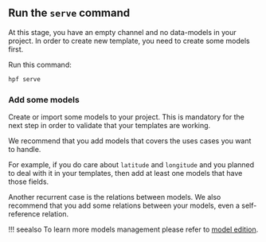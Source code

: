 ## Run the `serve` command

At this stage, you have an empty channel and no data-models in your project.
In order to create new template, you need to create some models first.

Run this command:

```bash
hpf serve
```

### Add some models

Create or import some models to your project.
This is mandatory for the next step in order to validate that your templates are working.

We recommend that you add models that covers the uses cases you want to handle.

For example, if you do care about `latitude` and `longitude` and you planned to deal with it in your templates,
then add at least one models that have those fields.

Another recurrent case is the relations between models.
We also recommend that you add some relations between your models, even a self-reference relation.

!!! seealso
    To learn more models management please refer to [model edition](../../existing-boilerplate/step-2-edit-models).
